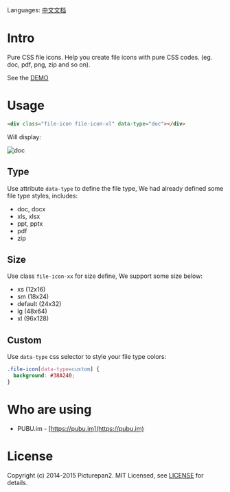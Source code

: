 Languages: [中文文档]

# Intro

Pure CSS file icons. Help you create file icons with pure CSS codes. (eg. doc, pdf, png, zip and so on).

See the [DEMO]

# Usage

```html
<div class="file-icon file-icon-xl" data-type="doc"></div>
```

Will display:

![doc](https://dl.kraken.io/web/55/23d2ac7012d4820d049febc3879424/pdf2.png)

## Type

Use attribute `data-type` to define the file type, We had already defined some file type styles, includes:

- doc, docx
- xls, xlsx
- ppt, pptx
- pdf
- zip

## Size

Use class `file-icon-xx` for size define, We support some size below:

- xs  (12x16)
- sm  (18x24)
- default (24x32)
- lg  (48x64)
- xl  (96x128)

## Custom

Use `data-type` css selector to style your file type colors:

```css
.file-icon[data-type=custom] {
  background: #38A240;
}
```

# Who are using

- PUBU.im - [https://pubu.im](https://pubu.im)

# License

Copyright (c) 2014-2015 Picturepan2. MIT Licensed, see [LICENSE] for details.

[DEMO]: https://picturepan2.github.io/fileicon.css
[LICENSE]: https://picturepan2.github.io/fileicon.css/LICENSE
[中文文档]: https://github.com/picturepan2/fileicon.css/blob/master/README_CN.md
